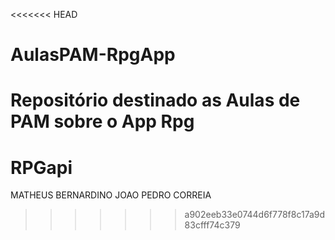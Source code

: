 <<<<<<< HEAD
# AulasPAM-RpgApp
Repositório destinado as Aulas de PAM sobre o App Rpg
=======
# RPGapi
MATHEUS BERNARDINO
JOAO PEDRO CORREIA
>>>>>>> a902eeb33e0744d6f778f8c17a9d83cfff74c379
